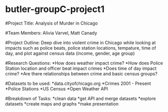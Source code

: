 # butler-groupC-project1

#Project Title: Analysis of Murder in Chicago

#Team Members: Alivia Varvel, Matt Canady

#Project Outline: 
Deep dive into violent crime in Chicago while looking at impacts such as police beats, police station locations, tempature, time of day, and plot against census data (income, gender, age group)

#Research Questions:
*How does weather impact crime?
*How does Police Station location and officer beat impact crimes
*Does time of day impact crime?
*Are there relationships between crime and basic census groups?

#Datasets to be used:
*data.cityofchicago.org
*Crimes 2001 - Present
*Police Stations
*US Census
*Open Weather API

#Breakdown of Tasks:
*clean data
*get API and merge datasets
*explore datasets
*create maps and graphs
*make presentation

